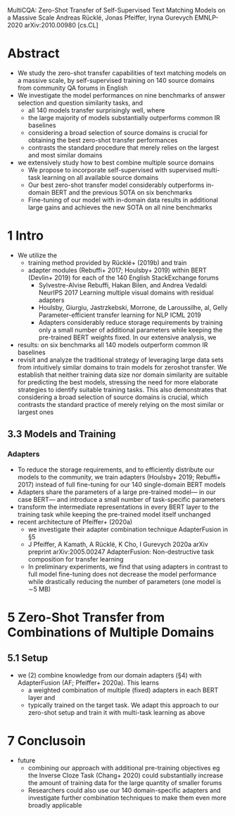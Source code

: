MultiCQA: Zero-Shot Transfer of Self-Supervised Text Matching Models
  on a Massive Scale
Andreas Rücklé, Jonas Pfeiffer, Iryna Gurevych
EMNLP-2020 arXiv:2010.00980 [cs.CL]

# Abstract

* We study the zero-shot transfer capabilities of text matching models on a
  massive scale, by
  self-supervised training on 140 source domains from community QA forums
  in English
* We investigate the model performances
  on nine benchmarks of answer selection and question similarity tasks, and
  * all 140 models transfer surprisingly well, where
  * the large majority of models substantially outperforms common IR baselines
  * considering a broad selection of source domains is crucial for obtaining
    the best zero-shot transfer performances
  * contrasts the standard procedure that merely relies on the largest and most
    similar domains
* we extensively study how to best combine multiple source domains
  * We propose to incorporate self-supervised with supervised multi-task
    learning on all available source domains
  * Our best zero-shot transfer model considerably outperforms in-domain BERT
    and the previous SOTA on six benchmarks
  * Fine-tuning of our model with in-domain data results in additional large
    gains and achieves the new SOTA on all nine benchmarks

# 1 Intro

* We utilize the
  * training method provided by Rücklé+ (2019b) and train
  * adapter modules (Rebuffi+ 2017; Houlsby+ 2019) within BERT (Devlin+ 2019)
    for each of the 140 English StackExchange forums
    * Sylvestre-Alvise Rebuffi, Hakan Bilen, and Andrea Vedaldi
      NeurIPS 2017
      Learning multiple visual domains with residual adapters
    * Houlsby, Giurgiu, Jastrzkebski, Morrone, de Laroussilhe, al, Gelly
      Parameter-efficient transfer learning for NLP
      ICML 2019
    * Adapters considerably reduce storage requirements by training
      only a small number of additional parameters while
      keeping the pre-trained BERT weights fixed. In our extensive analysis, we
* results: on six benchmarks all 140 models outperform common IR baselines
* revisit and analyze the traditional strategy of leveraging large data sets
  from intuitively similar domains to train models for zeroshot transfer. We
  establish that neither training data size nor domain similarity are suitable
  for predicting the best models, stressing the need for more elaborate
  strategies to identify suitable training tasks. This also demonstrates that
  considering a broad selection of source domains is crucial, which contrasts
  the standard practice of merely relying on the most similar or largest ones

## 3.3 Models and Training

### Adapters

* To reduce the storage requirements, and to efficiently distribute our models
  to the community, we train adapters (Houlsby+ 2019; Rebuffi+ 2017) instead of
  full fine-tuning for our 140 single-domain BERT models
* Adapters share the parameters of a large pre-trained model— in our case BERT—
  and introduce a small number of task-specific parameters
* transform the intermediate representations in every BERT layer to the
  training task while keeping the pre-trained model itself unchanged
* recent architecture of Pfeiffer+ (2020a) 
  * we investigate their adapter combination technique AdapterFusion in §5
  * J Pfeiffer, A Kamath, A Rücklé, K Cho, I Gurevych
    2020a arXiv preprint arXiv:2005.00247
    AdapterFusion: Non-destructive task composition for transfer learning
  * In preliminary experiments, we find that using adapters in contrast to full
    model fine-tuning does not decrease the model performance while drastically
    reducing the number of parameters (one model is ∼5 MB)

# 5 Zero-Shot Transfer from Combinations of Multiple Domains

## 5.1 Setup

* we (2) combine knowledge from our domain adapters (§4) with
  AdapterFusion (AF; Pfeiffer+ 2020a). This learns
  * a weighted combination of multiple (fixed) adapters in each BERT layer and
  * typically trained on the target task. We adapt this approach to our
    zero-shot setup and train it with multi-task learning as above

# 7 Conclusoin

* future
  * combining our approach with additional pre-training objectives eg the
    Inverse Cloze Task (Chang+ 2020) could substantially increase the amount of
    training data for the large quantity of smaller forums
  * Researchers could also use our 140 domain-specific adapters and investigate
    further combination techniques to make them even more broadly applicable
